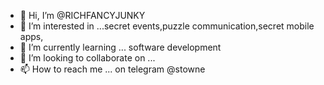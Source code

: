 - 👋 Hi, I’m @RICHFANCYJUNKY
- 👀 I’m interested in ...secret events,puzzle communication,secret mobile apps,
- 🌱 I’m currently learning ... software development
- 💞️ I’m looking to collaborate on ...
- 📫 How to reach me ... on telegram @stowne

<!---
RICHFANCYJUNKY/RICHFANCYJUNKY is a ✨ special ✨ repository because its `README.md` (this file) appears on your GitHub profile.
You can click the Preview link to take a look at your changes.
--->
